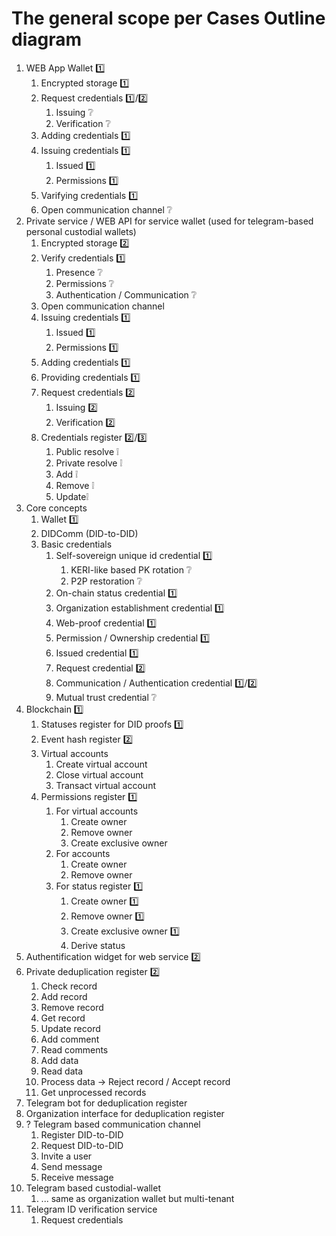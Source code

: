 # The general scope per Cases Outline diagram
1.  WEB App Wallet 1️⃣
    1.  Encrypted storage 1️⃣
    2.  Request credentials 1️⃣/2️⃣
        1.  Issuing ❔
        2.  Verification ❔
    3.  Adding credentials 1️⃣
    4.  Issuing credentials 1️⃣
        1.  Issued 1️⃣
        2.  Permissions 1️⃣
    5.  Varifying credentials 1️⃣
    6.  Open communication channel ❔
2.  Private service / WEB API for service wallet (used for telegram-based personal custodial wallets) 
    1.  Encrypted storage 2️⃣
    2.  Verify credentials 1️⃣
        1.  Presence ❔
        2.  Permissions ❔
        3.  Authentication / Communication ❔
    3.  Open communication channel
    4.  Issuing credentials 1️⃣
        1.  Issued 1️⃣
        2.  Permissions 1️⃣
    5.  Adding credentials 1️⃣
    6.  Providing credentials 1️⃣
    7.  Request credentials 2️⃣
        1.  Issuing 2️⃣
        2.  Verification 2️⃣
    8.  Credentials register 2️⃣/3️⃣
        1.  Public resolve ❕
        2.  Private resolve ❕
        3.  Add ❕
        4.  Remove ❕
        5.  Update❕
3. Core concepts
   1. Wallet 1️⃣
   2. DIDComm (DID-to-DID)
   3. Basic credentials
      1. Self-sovereign unique id credential 1️⃣
         1. KERI-like based PK rotation ❔
         2. P2P restoration ❔
      2. On-chain status credential 1️⃣
      3. Organization establishment credential 1️⃣
      4. Web-proof credential 1️⃣
      5. Permission / Ownership credential 1️⃣
      6. Issued credential 1️⃣
      7. Request credential 2️⃣
      8. Communication / Authentication credential 1️⃣/2️⃣
      9. Mutual trust credential ❔
4.  Blockchain 1️⃣
    1.  Statuses register for DID proofs 1️⃣
    2.  Event hash register 2️⃣
    3.  Virtual accounts
        1.  Create virtual account
        2.  Close virtual account
        3.  Transact virtual account
    4.  Permissions register 1️⃣
        1.  For virtual accounts
            1.  Create owner
            2.  Remove owner
            3.  Create exclusive owner
        2.  For accounts
            1.  Create owner
            2.  Remove owner
        3.  For status register 1️⃣
            1.  Create owner 1️⃣
            2.  Remove owner 1️⃣
            3.  Create exclusive owner 1️⃣
            4.  Derive status
5.  Authentification widget for web service 2️⃣
6.  Private deduplication register 2️⃣
    1.  Check record
    2.  Add record
    3.  Remove record
    4.  Get record
    5.  Update record
    6.  Add comment
    7.  Read comments
    8.  Add data
    9.  Read data
    10. Process data -> Reject record / Accept record
    11. Get unprocessed records
7.  Telegram bot for deduplication register
8.  Organization interface for deduplication register
9.  ? Telegram based communication channel
    1.  Register DID-to-DID
    2.  Request DID-to-DID
    3.  Invite a user
    4.  Send message
    5.  Receive message
10. Telegram based custodial-wallet
    1.  ... same as organization wallet but multi-tenant
11. Telegram ID verification service
    1.  Request credentials